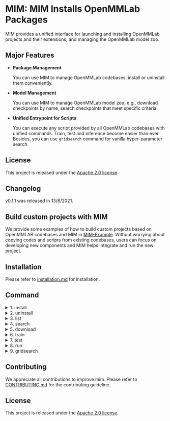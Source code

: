 # MIM: MIM Installs OpenMMLab Packages

MIM provides a unified interface for launching and installing OpenMMLab projects and their extensions, and managing the OpenMMLab model zoo.

## Major Features

- **Package Management**

  You can use MIM to manage OpenMMLab codebases, install or uninstall them conveniently.

- **Model Management**

  You can use MIM to manage OpenMMLab model zoo, e.g., download checkpoints by name, search checkpoints that meet specific criteria.

- **Unified Entrypoint for Scripts**

  You can execute any script provided by all OpenMMLab codebases with unified commands. Train, test and inference become easier than ever. Besides, you can use `gridsearch` command for vanilla hyper-parameter search.

## License

This project is released under the [Apache 2.0 license](LICENSE).

## Changelog

v0.1.1 was released in 13/6/2021.

## Build custom projects with MIM

We provide some examples of how to build custom projects based on OpenMMLAB codebases and MIM in [MIM-Example](https://github.com/open-mmlab/mim-example).
Without worrying about copying codes and scripts from existing codebases, users can focus on developing new components and MIM helps integrate and run the new project.

## Installation

Please refer to [installation.md](docs/installation.md) for installation.

## Command

<details>
<summary>1. install</summary>

[![asciicast](https://asciinema.org/a/416945.svg)](https://asciinema.org/a/416945)

- command

    ```bash
    # install latest version of mmcv-full
    > mim install mmcv-full  # wheel
    # install 1.3.1
    > mim install mmcv-full==1.3.1
    # install master branch
    > mim install mmcv-full -f https://github.com/open-mmlab/mmcv.git

    # install latest version of mmcls
    > mim install mmcls
    # install 0.11.0
    > mim install mmcls==0.11.0  # v0.11.0
    # install master branch
    > mim install mmcls -f https://github.com/open-mmlab/mmclassification.git
    # install local repo
    > git clone https://github.com/open-mmlab/mmclassification.git
    > cd mmclassification
    > mim install .

    # install extension based on OpenMMLab
    mim install mmcls-project -f https://github.com/xxx/mmcls-project.git
    ```

- api

    ```python
    from mim import install

    # install mmcv
    install('mmcv-full')

    # install mmcls
    # install mmcls will automatically install mmcv if it is not installed
    install('mmcv-full', find_url='https://github.com/open-mmlab/mmcv.git')
    install('mmcv-full==1.3.1', find_url='https://github.com/open-mmlab/mmcv.git')

    # install extension based on OpenMMLab
    install('mmcls-project', find_url='https://github.com/xxx/mmcls-project.git')
    ```

</details>

<details>
<summary>2. uninstall</summary>

[![asciicast](https://asciinema.org/a/416948.svg)](https://asciinema.org/a/416948)

- command

    ```bash
    # uninstall mmcv
    > mim uninstall mmcv-full

    # uninstall mmcls
    > mim uninstall mmcls
    ```

- api

    ```python
    from mim import uninstall

    # uninstall mmcv
    uninstall('mmcv-full')

    # uninstall mmcls
    uninstall('mmcls)
    ```

</details>

<details>
<summary>3. list</summary>

[![asciicast](https://asciinema.org/a/416949.svg)](https://asciinema.org/a/416949)

- command

    ```bash
    > mim list
    > mim list --all
    ```

- api

    ```python
    from mim import list_package

    list_package()
    list_package(True)
    ```

</details>

<details>
<summary>4. search</summary>

[![asciicast](https://asciinema.org/a/416950.svg)](https://asciinema.org/a/416950)

- command

    ```bash
    > mim search mmcls
    > mim search mmcls==0.11.0 --remote
    > mim search mmcls --config resnet18_b16x8_cifar10
    > mim search mmcls --model resnet
    > mim search mmcls --dataset cifar-10
    > mim search mmcls --valid-field
    > mim search mmcls --condition 'bs>45,epoch>100'
    > mim search mmcls --condition 'bs>45 epoch>100'
    > mim search mmcls --condition '128<bs<=256'
    > mim search mmcls --sort bs epoch
    > mim search mmcls --field epoch bs weight
    > mim search mmcls --exclude-field weight paper
    ```

- api

    ```python
    from mim import get_model_info

    get_model_info('mmcls')
    get_model_info('mmcls==0.11.0', local=False)
    get_model_info('mmcls', models=['resnet'])
    get_model_info('mmcls', training_datasets=['cifar-10'])
    get_model_info('mmcls', filter_conditions='bs>45,epoch>100')
    get_model_info('mmcls', filter_conditions='bs>45 epoch>100')
    get_model_info('mmcls', filter_conditions='128<bs<=256')
    get_model_info('mmcls', sorted_fields=['bs', 'epoch'])
    get_model_info('mmcls', shown_fields=['epoch', 'bs', 'weight'])
    ```

</details>

<details>
<summary>5. download</summary>

[![asciicast](https://asciinema.org/a/416951.svg)](https://asciinema.org/a/416951)

- command

    ```bash
    > mim download mmcls --config resnet18_b16x8_cifar10
    > mim download mmcls --config resnet18_b16x8_cifar10 --dest .
    ```

- api

    ```python
    from mim import download

    download('mmcls', ['resnet18_b16x8_cifar10'])
    download('mmcls', ['resnet18_b16x8_cifar10'], dest_dir='.')
    ```

</details>

<details>
<summary>6. train</summary>

[![asciicast](https://asciinema.org/a/416953.svg)](https://asciinema.org/a/416953)

- command

    ```bash
    # Train models on a single server with CPU by setting `gpus` to 0 and
    # 'launcher' to 'none' (if applicable). The training script of the
    # corresponding codebase will fail if it doesn't support CPU training.
    > mim train mmcls resnet101_b16x8_cifar10.py --work-dir tmp --gpus 0
    # Train models on a single server with one GPU
    > mim train mmcls resnet101_b16x8_cifar10.py --work-dir tmp --gpus 1
    # Train models on a single server with 4 GPUs and pytorch distributed
    > mim train mmcls resnet101_b16x8_cifar10.py --work-dir tmp --gpus 4 \
        --launcher pytorch
    # Train models on a slurm HPC with one 8-GPU node
    > mim train mmcls resnet101_b16x8_cifar10.py --launcher slurm --gpus 8 \
        --gpus-per-node 8 --partition partition_name --work-dir tmp
    # Print help messages of sub-command train
    > mim train -h
    # Print help messages of sub-command train and the training script of mmcls
    > mim train mmcls -h
    ```

- api

    ```python
    from mim import train

    train(repo='mmcls', config='resnet18_b16x8_cifar10.py', gpus=0,
          other_args='--work-dir tmp')
    train(repo='mmcls', config='resnet18_b16x8_cifar10.py', gpus=1,
          other_args='--work-dir tmp')
    train(repo='mmcls', config='resnet18_b16x8_cifar10.py', gpus=4,
          launcher='pytorch', other_args='--work-dir tmp')
    train(repo='mmcls', config='resnet18_b16x8_cifar10.py', gpus=8,
          launcher='slurm', gpus_per_node=8, partition='partition_name',
          other_args='--work-dir tmp')
    ```

</details>

<details>
<summary>7. test</summary>

[![asciicast](https://asciinema.org/a/416955.svg)](https://asciinema.org/a/416955)

- command

    ```bash
    # Test models on a single server with 1 GPU, report accuracy
    > mim test mmcls resnet101_b16x8_cifar10.py --checkpoint \
        tmp/epoch_3.pth --gpus 1 --metrics accuracy
    # Test models on a single server with 1 GPU, save predictions
    > mim test mmcls resnet101_b16x8_cifar10.py --checkpoint \
        tmp/epoch_3.pth --gpus 1 --out tmp.pkl
    # Test models on a single server with 4 GPUs, pytorch distributed,
    # report accuracy
    > mim test mmcls resnet101_b16x8_cifar10.py --checkpoint \
        tmp/epoch_3.pth --gpus 4 --launcher pytorch --metrics accuracy
    # Test models on a slurm HPC with one 8-GPU node, report accuracy
    > mim test mmcls resnet101_b16x8_cifar10.py --checkpoint \
        tmp/epoch_3.pth --gpus 8 --metrics accuracy --partition \
        partition_name --gpus-per-node 8 --launcher slurm
    # Print help messages of sub-command test
    > mim test -h
    # Print help messages of sub-command test and the testing script of mmcls
    > mim test mmcls -h
    ```

- api

    ```python
    from mim import test
    test(repo='mmcls', config='resnet101_b16x8_cifar10.py',
         checkpoint='tmp/epoch_3.pth', gpus=1, other_args='--metrics accuracy')
    test(repo='mmcls', config='resnet101_b16x8_cifar10.py',
         checkpoint='tmp/epoch_3.pth', gpus=1, other_args='--out tmp.pkl')
    test(repo='mmcls', config='resnet101_b16x8_cifar10.py',
         checkpoint='tmp/epoch_3.pth', gpus=4, launcher='pytorch',
         other_args='--metrics accuracy')
    test(repo='mmcls', config='resnet101_b16x8_cifar10.py',
         checkpoint='tmp/epoch_3.pth', gpus=8, partition='partition_name',
         launcher='slurm', gpus_per_node=8, other_args='--metrics accuracy')
    ```

</details>

<details>
<summary>8. run</summary>

[![asciicast](https://asciinema.org/a/416956.svg)](https://asciinema.org/a/416956)

- command

    ```bash
    # Get the Flops of a model
    > mim run mmcls get_flops resnet101_b16x8_cifar10.py
    # Publish a model
    > mim run mmcls publish_model input.pth output.pth
    # Train models on a slurm HPC with one GPU
    > srun -p partition --gres=gpu:1 mim run mmcls train \
        resnet101_b16x8_cifar10.py --work-dir tmp
    # Test models on a slurm HPC with one GPU, report accuracy
    > srun -p partition --gres=gpu:1 mim run mmcls test \
        resnet101_b16x8_cifar10.py tmp/epoch_3.pth --metrics accuracy
    # Print help messages of sub-command run
    > mim run -h
    # Print help messages of sub-command run, list all available scripts in
    # codebase mmcls
    > mim run mmcls -h
    # Print help messages of sub-command run, print the help message of
    # training script in mmcls
    > mim run mmcls train -h
    ```

- api

    ``` python
    from mim import run

    run(repo='mmcls', command='get_flops',
        other_args='resnet101_b16x8_cifar10.py')
    run(repo='mmcls', command='publish_model',
        other_args='input.pth output.pth')
    run(repo='mmcls', command='train',
        other_args='resnet101_b16x8_cifar10.py --work-dir tmp')
    run(repo='mmcls', command='test',
        other_args='resnet101_b16x8_cifar10.py tmp/epoch_3.pth --metrics accuracy')
    ```

</details>

<details>
<summary>9. gridsearch</summary>

[![asciicast](https://asciinema.org/a/416958.svg)](https://asciinema.org/a/416958)

- command

    ```bash
    # Parameter search on a single server with CPU by setting `gpus` to 0 and
    # 'launcher' to 'none' (if applicable). The training script of the
    # corresponding codebase will fail if it doesn't support CPU training.
    > mim gridsearch mmcls resnet101_b16x8_cifar10.py --work-dir tmp --gpus 0 \
        --search-args '--optimizer.lr 1e-2 1e-3'
    # Parameter search with on a single server with one GPU, search learning
    # rate
    > mim gridsearch mmcls resnet101_b16x8_cifar10.py --work-dir tmp --gpus 1 \
        --search-args '--optimizer.lr 1e-2 1e-3'
    # Parameter search with on a single server with one GPU, search
    # weight_decay
    > mim gridsearch mmcls resnet101_b16x8_cifar10.py --work-dir tmp --gpus 1 \
        --search-args '--optimizer.weight_decay 1e-3 1e-4'
    # Parameter search with on a single server with one GPU, search learning
    # rate and weight_decay
    > mim gridsearch mmcls resnet101_b16x8_cifar10.py --work-dir tmp --gpus 1 \
        --search-args '--optimizer.lr 1e-2 1e-3 --optimizer.weight_decay 1e-3 \
        1e-4'
    # Parameter search on a slurm HPC with one 8-GPU node, search learning
    # rate and weight_decay
    > mim gridsearch mmcls resnet101_b16x8_cifar10.py --work-dir tmp --gpus 8 \
        --partition partition_name --gpus-per-node 8 --launcher slurm \
        --search-args '--optimizer.lr 1e-2 1e-3 --optimizer.weight_decay 1e-3 \
        1e-4'
    # Parameter search on a slurm HPC with one 8-GPU node, search learning
    # rate and weight_decay, max parallel jobs is 2
    > mim gridsearch mmcls resnet101_b16x8_cifar10.py --work-dir tmp --gpus 8 \
        --partition partition_name --gpus-per-node 8 --launcher slurm \
        --max-jobs 2 --search-args '--optimizer.lr 1e-2 1e-3 \
        --optimizer.weight_decay 1e-3 1e-4'
    # Print the help message of sub-command search
    > mim gridsearch -h
    # Print the help message of sub-command search and the help message of the
    # training script of codebase mmcls
    > mim gridsearch mmcls -h
    ```

- api

    ```python
    from mim import gridsearch

    gridsearch(repo='mmcls', config='resnet101_b16x8_cifar10.py', gpus=0,
               search_args='--optimizer.lr 1e-2 1e-3',
               other_args='--work-dir tmp')
    gridsearch(repo='mmcls', config='resnet101_b16x8_cifar10.py', gpus=1,
               search_args='--optimizer.lr 1e-2 1e-3',
               other_args='--work-dir tmp')
    gridsearch(repo='mmcls', config='resnet101_b16x8_cifar10.py', gpus=1,
               search_args='--optimizer.weight_decay 1e-3 1e-4',
               other_args='--work-dir tmp')
    gridsearch(repo='mmcls', config='resnet101_b16x8_cifar10.py', gpus=1,
               search_args='--optimizer.lr 1e-2 1e-3 --optimizer.weight_decay'
                           '1e-3 1e-4',
               other_args='--work-dir tmp')
    gridsearch(repo='mmcls', config='resnet101_b16x8_cifar10.py', gpus=8,
               partition='partition_name', gpus_per_node=8, launcher='slurm',
               search_args='--optimizer.lr 1e-2 1e-3 --optimizer.weight_decay'
                           ' 1e-3 1e-4',
               other_args='--work-dir tmp')
    gridsearch(repo='mmcls', config='resnet101_b16x8_cifar10.py', gpus=8,
               partition='partition_name', gpus_per_node=8, launcher='slurm',
               max_workers=2,
               search_args='--optimizer.lr 1e-2 1e-3 --optimizer.weight_decay'
                           ' 1e-3 1e-4',
               other_args='--work-dir tmp')
    ```

</details>


## Contributing

We appreciate all contributions to improve mim. Please refer to [CONTRIBUTING.md](https://github.com/open-mmlab/mmcv/blob/master/CONTRIBUTING.md) for the contributing guideline.

## License

This project is released under the [Apache 2.0 license](LICENSE).
